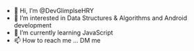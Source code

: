 - 👋 Hi, I’m @DevGlimplseHRY
- 👀 I’m interested in Data Structures & Algorithms and Android development
- 🌱 I’m currently learning JavaScript
- 📫 How to reach me ... DM me 

<!---
DevGlimplseHRY/DevGlimplseHRY is a ✨ special ✨ repository because its `README.md` (this file) appears on your GitHub profile.
You can click the Preview link to take a look at your changes.
--->
